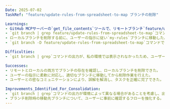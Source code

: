 ```yaml
---
Date: 2025-07-02
TaskRef: "feature/update-rules-from-spreadsheet-to-map ブランチの削除"

Learnings:
- GitHub MCPサーバーの`get_file_contents`ツールで、リモートブランチ`feature/update-rules-from-spreadsheet-to-map`が存在しないことを確認できた。エラーメッセージは`Not Found: Resource not found`だった。
- `git branch | grep feature/update-rules-from-spreadsheet-to-map`コマンドで、ローカルブランチが存在することを確認できた。
- ローカルブランチを削除する前に、ユーザーの指示に従い`my-rules`ブランチに移動した。
- `git branch -D feature/update-rules-from-spreadsheet-to-map`コマンドでローカルブランチを削除できた。

Difficulties:
- `git branch | grep`コマンドの出力が、私の環境では表示されなかったため、ユーザーからのフィードバックでローカルブランチの存在を再確認する必要があった。

Successes:
- リモートとローカルの両方でブランチの存在を確認し、ローカルブランチを削除できた。
- ユーザーの指示に柔軟に対応し、適切なブランチに移動してから削除作業を行えた。
- ユーザーとの密なコミュニケーションにより、誤解を解消し、タスクを正確に完了できた。

Improvements_Identified_For_Consolidation:
- `git branch | grep`コマンドの出力が環境によって異なる場合があることを考慮し、出力が空でもユーザーに確認を促す、または別の確認方法を検討する。
- ブランチ削除時の移動先ブランチについて、ユーザーに事前に確認するフローを強化する。
---
```

